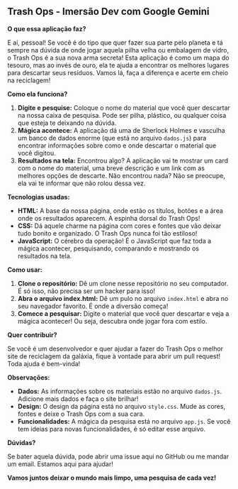 
## Trash Ops - Imersão Dev com Google Gemini

**O que essa aplicação faz?**

E aí, pessoal! Se você é do tipo que quer fazer sua parte pelo planeta e tá sempre na dúvida de onde jogar aquela pilha velha ou embalagem de vidro, o Trash Ops é a sua nova arma secreta! Esta aplicação é como um mapa do tesouro, mas ao invés de ouro, ela te ajuda a encontrar os melhores lugares para descartar seus resíduos. Vamos lá, faça a diferença e acerte em cheio na reciclagem!

**Como ela funciona?**

1. **Digite e pesquise:** Coloque o nome do material que você quer descartar na nossa caixa de pesquisa. Pode ser pilha, plástico, ou qualquer coisa que esteja te deixando na dúvida.
2. **Mágica acontece:** A aplicação dá uma de Sherlock Holmes e vasculha um banco de dados enorme (que está no arquivo `dados.js`) para encontrar informações sobre como e onde descartar o material que você digitou.
3. **Resultados na tela:** Encontrou algo? A aplicação vai te mostrar um card com o nome do material, uma breve descrição e um link com as melhores opções de descarte. Não encontrou nada? Não se preocupe, ela vai te informar que não rolou dessa vez.

**Tecnologias usadas:**

* **HTML:** A base da nossa página, onde estão os títulos, botões e a área onde os resultados aparecem. A espinha dorsal do Trash Ops!
* **CSS:** Dá aquele charme na página com cores e fontes que vão deixar tudo bonito e organizado. O Trash Ops nunca foi tão estiloso!
* **JavaScript:** O cérebro da operação! É o JavaScript que faz toda a mágica acontecer, pesquisando, comparando e mostrando os resultados na tela. 

**Como usar:**

1. **Clone o repositório:** Dê um clone nesse repositório no seu computador. É só isso, não precisa ser um hacker para isso!
2. **Abra o arquivo index.html:** Dê um pulo no arquivo `index.html` e abra no seu navegador favorito. É onde a diversão começa!
3. **Comece a pesquisar:** Digite o material que você quer descartar e veja a mágica acontecer! Ou seja, descubra onde jogar fora com estilo.

**Quer contribuir?**

Se você é um desenvolvedor e quer ajudar a fazer do Trash Ops o melhor site de reciclagem da galáxia, fique à vontade para abrir um pull request! Toda ajuda é bem-vinda!

**Observações:**

* **Dados:** As informações sobre os materiais estão no arquivo `dados.js`. Adicione mais dados e faça o site brilhar!
* **Design:** O design da página está no arquivo `style.css`. Mude as cores, fontes e deixe o Trash Ops com a sua cara.
* **Funcionalidades:** A mágica da pesquisa está no arquivo `app.js`. Se você tem ideias para novas funcionalidades, é só editar esse arquivo.

**Dúvidas?**

Se bater aquela dúvida, pode abrir uma issue aqui no GitHub ou me mandar um email. Estamos aqui para ajudar!

**Vamos juntos deixar o mundo mais limpo, uma pesquisa de cada vez!**

